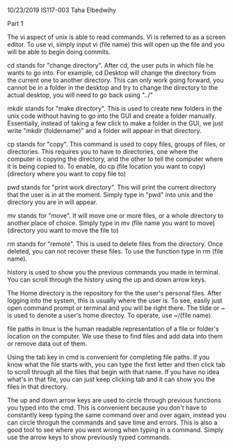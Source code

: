 10/23/2019
IS117-003
Taha Elbedwihy 

Part 1 

The vi aspect of unix is able to read commands. Vi is referred to as a screen editor. To use vi, simply input vi (file name) this will open up the file and you will be able to begin doing commits. 

cd stands for "change directory". After cd, the user puts in which file he wants to go into. For example, cd Desktop will change the directory from the current one to another directory. This can only work going forward, you cannot be in a folder in the desktop and try to change the directory to the actual desktop, you will need to go back using "../"

mkdir stands for "make directory". This is used to create new folders in the unix code without having to go into the GUI and create a folder manually. Essentially, instead of taking a few click to make a folder in the GUI, we just write "mkdir (foldername)" and a folder will appear in that directory.

cp stands for "copy". This command is used to copy files, groups of files, or directories. This requires you to have to directories, one where the computer is copying the directory, and the other to tell the computer where it is being copied to. To enable, do cp (file location you want to copy) (directory where you want to copy file to)

pwd stands for "print work directory". This will print the current directory that the user is in at the moment. Simply type in "pwd" into unix and the directory you are in will appear. 

mv stands for "move". It will move one or more files, or a whole directory to another place of choice. Simply type in mv (file name you want to move) (directory you want to move the file to)

rm stands for "remote". This is used to delete files from the directory. Once deleted, you can not recover these files. To use the function type in rm (file name). 

history is used to show you the previous commands you made in terminal. You can scroll through the history using the up and down arrow keys. 

The Home directory is the repository for the the user's personal files. After logging into the system, this is usually where the user is. To see, easily just open command prompt or terminal and you will be right there. The tilde or ~ is used to denote a user's home directoy. To operate, use ~/(file name).

file paths in linux is the human readable representation of a file or folder's location on the computer. We use these to find files and add data into them or remove data out of them. 

Using the tab key in cmd is convenient for completing file paths. If you know what the file starts with, you can type the first letter and then click tab to scroll through all the files that begin with that name. If you have no idea what's in that file, you can just keep clicking tab and it can show you the files in that directory. 

The up and down arrow keys are used to circle through previous functions you typed into the cmd. This is convenient because you don't have to constantly keep typing the same command over and over again, instead you can circle throguh the commands and save time and errors. This is also a good tool to see where you went wrong when typing in a command. Simply use the arrow keys to show previously typed commands.
